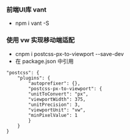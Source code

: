 ### 前端UI库 vant
* npm i vant -S

### 使用 vw 实现移动端适配
* cnpm i postcss-px-to-viewport --save-dev
* 在 package.json 中引用
```
"postcss": {
    "plugins": {
        "autoprefixer": {},
        "postcss-px-to-viewport": {
        "unitToConvert": "px",
        "viewportWidth": 375,
        "unitPrecision": 3,
        "viewportUnit": "vw",
        "minPixelValue": 1
        }
    }
}
```